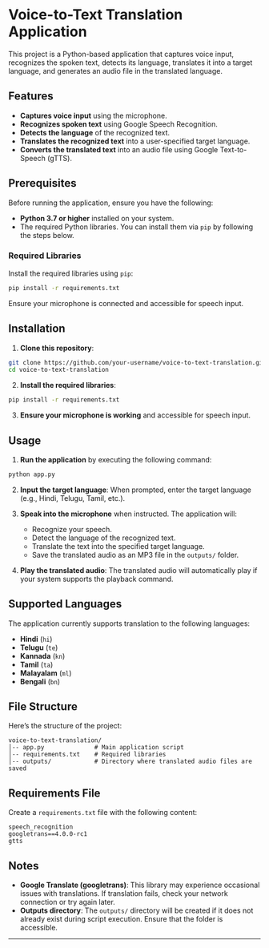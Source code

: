 # Voice-to-Text Translation Application

This project is a Python-based application that captures voice input, recognizes the spoken text, detects its language, translates it into a target language, and generates an audio file in the translated language.

## Features

- **Captures voice input** using the microphone.
- **Recognizes spoken text** using Google Speech Recognition.
- **Detects the language** of the recognized text.
- **Translates the recognized text** into a user-specified target language.
- **Converts the translated text** into an audio file using Google Text-to-Speech (gTTS).

## Prerequisites

Before running the application, ensure you have the following:

- **Python 3.7 or higher** installed on your system.
- The required Python libraries. You can install them via `pip` by following the steps below.

### Required Libraries

Install the required libraries using `pip`:

```bash
pip install -r requirements.txt
```

Ensure your microphone is connected and accessible for speech input.

## Installation

1. **Clone this repository**:

```bash
git clone https://github.com/your-username/voice-to-text-translation.git
cd voice-to-text-translation
```

2. **Install the required libraries**:

```bash
pip install -r requirements.txt
```

3. **Ensure your microphone is working** and accessible for speech input.

## Usage

1. **Run the application** by executing the following command:

```bash
python app.py
```

2. **Input the target language**: When prompted, enter the target language (e.g., Hindi, Telugu, Tamil, etc.).
   
3. **Speak into the microphone** when instructed. The application will:

   - Recognize your speech.
   - Detect the language of the recognized text.
   - Translate the text into the specified target language.
   - Save the translated audio as an MP3 file in the `outputs/` folder.
   
4. **Play the translated audio**: The translated audio will automatically play if your system supports the playback command.

## Supported Languages

The application currently supports translation to the following languages:

- **Hindi** (`hi`)
- **Telugu** (`te`)
- **Kannada** (`kn`)
- **Tamil** (`ta`)
- **Malayalam** (`ml`)
- **Bengali** (`bn`)

## File Structure

Here’s the structure of the project:

```
voice-to-text-translation/
│-- app.py              # Main application script
│-- requirements.txt    # Required libraries
│-- outputs/            # Directory where translated audio files are saved
```

## Requirements File

Create a `requirements.txt` file with the following content:

```
speech_recognition
googletrans==4.0.0-rc1
gtts
```

## Notes

- **Google Translate (googletrans)**: This library may experience occasional issues with translations. If translation fails, check your network connection or try again later.
- **Outputs directory**: The `outputs/` directory will be created if it does not already exist during script execution. Ensure that the folder is accessible.

---
